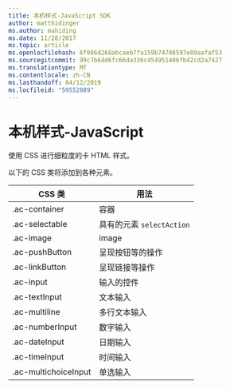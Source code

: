 ```yaml
---
title: 本机样式-JavaScript SDK
author: matthidinger
ms.author: mahiding
ms.date: 11/28/2017
ms.topic: article
ms.openlocfilehash: 6f086d268abcaeb7fa159b74708597e89aafaf53
ms.sourcegitcommit: 99c7b64d6fc66da336c454951406fb42cd2a7427
ms.translationtype: MT
ms.contentlocale: zh-CN
ms.lasthandoff: 04/12/2019
ms.locfileid: "59552889"
---
```

# <a name="native-styling---javascript"></a>本机样式-JavaScript

使用 CSS 进行细粒度的卡 HTML 样式。

以下的 CSS 类将添加到各种元素。

| CSS 类 | 用法 |
|---|---|
| .ac-container | 容器 |
| .ac-selectable  | 具有的元素 `selectAction` |
| .ac-image | image |
| .ac-pushButton | 呈现按钮等的操作 |
| .ac-linkButton  | 呈现链接等操作 |
| .ac-input | 输入的控件|
| .ac-textInput| 文本输入 |
| .ac-multiline | 多行文本输入 |
| .ac-numberInput | 数字输入|
| .ac-dateInput | 日期输入|
| .ac-timeInput | 时间输入 |
| .ac-multichoiceInput | 单选输入|